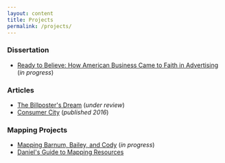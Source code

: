 ```yaml
---
layout: content
title: Projects
permalink: /projects/
---
```


### Dissertation
- [Ready to Believe: How American Business Came to Faith in Advertising](/dissertation/) (*in progress*)

### Articles
- [The Billposter's Dream](/billposters/) (*under review*)
- [Consumer City](/consumer-city/) (*published 2016*)

### Mapping Projects
- <a href="http://www.danieljstory.com/barnum" target="_blank">Mapping Barnum, Bailey, and Cody</a> (*in progress*)
- [Daniel's Guide to Mapping Resources](/mapping/)

